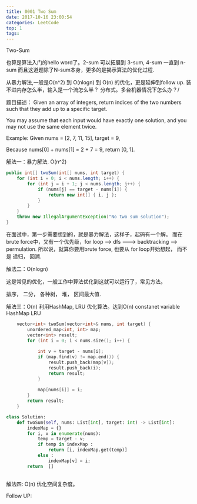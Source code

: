 ```yaml
---
title: 0001 Two Sum
date: 2017-10-16 23:00:54
categories: LeetCode
top: 1
tags:
---
```


Two-Sum 

也算是算法入门的hello word了。2-sum 可以拓展到 3-sum, 4-sum 一直到 n-sum
而且这道题除了N-sum本身，更多的是揭示算法的优化过程.

从暴力解法,一般是O(n^2) 到 O(nlogn) 到 O(n) 的优化，更是延伸到follow up. 装不进内存怎么半，输入是一个流怎么半？ 分布式。多台机器情况下怎么办？/

题目描述：
Given an array of integers, return indices of the two numbers such that they add up to a specific target.

You may assume that each input would have exactly one solution, and you may not use the same element twice.

Example:
Given nums = [2, 7, 11, 15], target = 9,

Because nums[0] + nums[1] = 2 + 7 = 9,
return [0, 1].


解法一：暴力解法. O(n^2)
```java
public int[] twoSum(int[] nums, int target) {
    for (int i = 0; i < nums.length; i++) {
        for (int j = i + 1; j < nums.length; j++) {
            if (nums[j] == target - nums[i]) {
                return new int[] { i, j };
            }
        }
    }
    throw new IllegalArgumentException("No two sum solution");
}
```
在面试中，第一步需要想到的，就是暴力解法，这样子，起码有一个解。
而在brute force中，又有一个优先级，for loop --> dfs ---> backtracking --> permulation.
所以说，就算你要用brute force, 也要从 for loop开始想起， 而不是 递归， 回溯.

解法二：O(nlogn)

这是常见的优化，一般工作中算法优化到这就可以运行了，常见方法。

排序，
二分，
各种树，
堆，
区间最大值. 

解法三：O(n) 利用HashMap, LRU 优化算法。达到O(n) 
constanet variable
HashMap 
LRU

```cpp
    vector<int> twoSum(vector<int>& nums, int target) {
        unordered_map<int, int> map;
        vector<int> result;
        for (int i = 0; i < nums.size(); i++) {
            
            int v = target - nums[i];
            if (map.find(v) != map.end()) {
                result.push_back(map[v]);
                result.push_back(i);
                return result;
            }
            
            map[nums[i]] = i;
        }
        return result;
    }
```

```python
class Solution:
    def twoSum(self, nums: List[int], target: int) -> List[int]:
        indexMap = {}
        for i, v in enumerate(nums):
            temp = target - v;
            if temp in indexMap :
                return [i, indexMap.get(temp)]
            else :
                indexMap[v] = i;    
        return  []   
        
```

解法四: O(n) 优化空间复杂度。

Follow UP:


